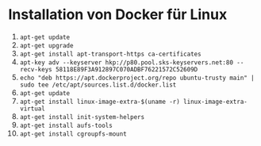 # Installation von Docker für Linux

1. `apt-get update`
1. `apt-get upgrade`
1. `apt-get install apt-transport-https ca-certificates`
1. `apt-key adv --keyserver hkp://p80.pool.sks-keyservers.net:80 --recv-keys 58118E89F3A912897C070ADBF76221572C52609D`
1. `echo "deb https://apt.dockerproject.org/repo ubuntu-trusty main" | sudo tee /etc/apt/sources.list.d/docker.list`
1. `apt-get update`
1. `apt-get install linux-image-extra-$(uname -r) linux-image-extra-virtual`
1. `apt-get install init-system-helpers`
1. `apt-get install aufs-tools`
1. `apt-get install cgroupfs-mount`